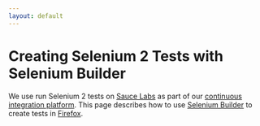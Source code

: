 ```yaml
---
layout: default
---
```


# Creating Selenium 2 Tests with Selenium Builder

We use run Selenium 2 tests on [Sauce Labs](www.saucelabs.com) as part of our [continuous integration platform](ci.md).  This page describes how to use [Selenium Builder](www.saucelabs.com/builder) to create tests in [Firefox](www.mozilla.org/firefox).



